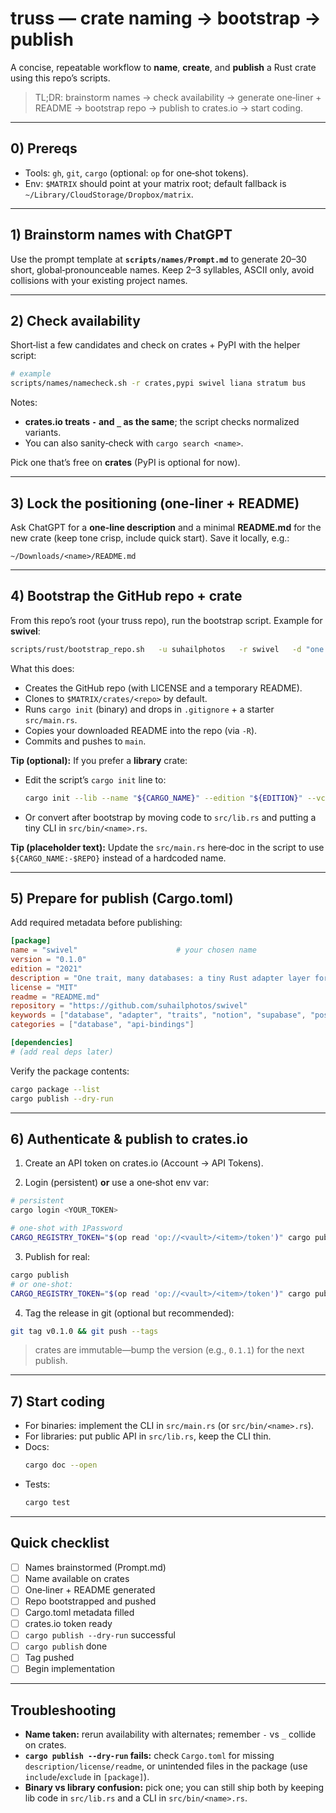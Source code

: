 # truss — crate naming → bootstrap → publish

A concise, repeatable workflow to **name**, **create**, and **publish** a Rust crate using this repo’s scripts.

> TL;DR: brainstorm names → check availability → generate one‑liner + README → bootstrap repo → publish to crates.io → start coding.

---

## 0) Prereqs

- Tools: `gh`, `git`, `cargo` (optional: `op` for one‑shot tokens).
- Env: `$MATRIX` should point at your matrix root; default fallback is `~/Library/CloudStorage/Dropbox/matrix`.

---

## 1) Brainstorm names with ChatGPT

Use the prompt template at **`scripts/names/Prompt.md`** to generate 20–30 short, global‑pronounceable names. Keep 2–3 syllables, ASCII only, avoid collisions with your existing project names.

---

## 2) Check availability

Short‑list a few candidates and check on crates + PyPI with the helper script:

```bash
# example
scripts/names/namecheck.sh -r crates,pypi swivel liana stratum bus
```

Notes:
- **crates.io treats `-` and `_` as the same**; the script checks normalized variants.
- You can also sanity‑check with `cargo search <name>`.

Pick one that’s free on **crates** (PyPI is optional for now).

---

## 3) Lock the positioning (one‑liner + README)

Ask ChatGPT for a **one‑line description** and a minimal **README.md** for the new crate (keep tone crisp, include quick start). Save it locally, e.g.:

```
~/Downloads/<name>/README.md
```

---

## 4) Bootstrap the GitHub repo + crate

From this repo’s root (your truss repo), run the bootstrap script. Example for **swivel**:

```bash
scripts/rust/bootstrap_repo.sh   -u suhailphotos   -r swivel   -d "one trait, many databases: a tiny rust adapter layer for notion, supabase, and postgres"   -R "$HOME/Downloads/swivel/README.md"   -L MIT   -V public   -n swivel   -e 2021
```

What this does:
- Creates the GitHub repo (with LICENSE and a temporary README).
- Clones to `$MATRIX/crates/<repo>` by default.
- Runs `cargo init` (binary) and drops in `.gitignore` + a starter `src/main.rs`.
- Copies your downloaded README into the repo (via `-R`).
- Commits and pushes to `main`.

**Tip (optional):** If you prefer a **library** crate:
- Edit the script’s `cargo init` line to:
  ```bash
  cargo init --lib --name "${CARGO_NAME}" --edition "${EDITION}" --vcs none
  ```
- Or convert after bootstrap by moving code to `src/lib.rs` and putting a tiny CLI in `src/bin/<name>.rs`.

**Tip (placeholder text):** Update the `src/main.rs` here‑doc in the script to use `${CARGO_NAME:-$REPO}` instead of a hardcoded name.

---

## 5) Prepare for publish (Cargo.toml)

Add required metadata before publishing:

```toml
[package]
name = "swivel"                      # your chosen name
version = "0.1.0"
edition = "2021"
description = "One trait, many databases: a tiny Rust adapter layer for Notion, Supabase, and Postgres."
license = "MIT"
readme = "README.md"
repository = "https://github.com/suhailphotos/swivel"
keywords = ["database", "adapter", "traits", "notion", "supabase", "postgres"]
categories = ["database", "api-bindings"]

[dependencies]
# (add real deps later)
```

Verify the package contents:

```bash
cargo package --list
cargo publish --dry-run
```

---

## 6) Authenticate & publish to crates.io

1) Create an API token on crates.io (Account → API Tokens).

2) Login (persistent) **or** use a one‑shot env var:

```bash
# persistent
cargo login <YOUR_TOKEN>

# one-shot with 1Password
CARGO_REGISTRY_TOKEN="$(op read 'op://<vault>/<item>/token')" cargo publish --dry-run
```

3) Publish for real:

```bash
cargo publish
# or one-shot:
CARGO_REGISTRY_TOKEN="$(op read 'op://<vault>/<item>/token')" cargo publish
```

4) Tag the release in git (optional but recommended):

```bash
git tag v0.1.0 && git push --tags
```

> crates are immutable—bump the version (e.g., `0.1.1`) for the next publish.

---

## 7) Start coding

- For binaries: implement the CLI in `src/main.rs` (or `src/bin/<name>.rs`).
- For libraries: put public API in `src/lib.rs`, keep the CLI thin.
- Docs:
  ```bash
  cargo doc --open
  ```
- Tests:
  ```bash
  cargo test
  ```

---

## Quick checklist

- [ ] Names brainstormed (Prompt.md)
- [ ] Name available on crates
- [ ] One‑liner + README generated
- [ ] Repo bootstrapped and pushed
- [ ] Cargo.toml metadata filled
- [ ] crates.io token ready
- [ ] `cargo publish --dry-run` successful
- [ ] `cargo publish` done
- [ ] Tag pushed
- [ ] Begin implementation

---

## Troubleshooting

- **Name taken:** rerun availability with alternates; remember `-` vs `_` collide on crates.
- **`cargo publish --dry-run` fails:** check `Cargo.toml` for missing `description/license/readme`, or unintended files in the package (use `include`/`exclude` in `[package]`).
- **Binary vs library confusion:** pick one; you can still ship both by keeping lib code in `src/lib.rs` and a CLI in `src/bin/<name>.rs`.
